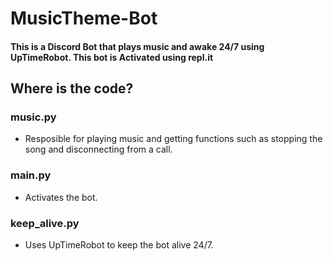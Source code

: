 # MusicTheme-Bot
#### This is a Discord Bot that plays music and awake 24/7 using UpTimeRobot. This bot is Activated using <strong styler="font-weight: bold;">repl.it</strong>
## Where is the code?
### music.py
- Resposible for playing music and getting functions such as stopping the song and disconnecting from a call. <br />
### main.py
- Activates the bot. <br />
### keep_alive.py
- Uses UpTimeRobot to keep the bot alive 24/7. <br />
